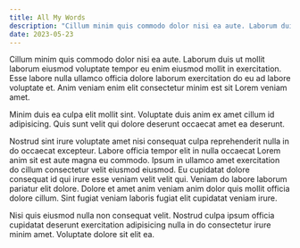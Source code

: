```yaml
---
title: All My Words
description: "Cillum minim quis commodo dolor nisi ea aute. Laborum duis ut mollit laborum eiusmod voluptate tempor eu enim eiusmod mollit in exercitation. Esse labore nulla ullamco officia dolore laborum exercitation do eu ad labore voluptate et. Anim veniam enim elit consectetur minim est sit Lorem veniam amet.."
date: 2023-05-23
---
```


Cillum minim quis commodo dolor nisi ea aute. Laborum duis ut mollit laborum eiusmod voluptate tempor eu enim eiusmod mollit in exercitation. Esse labore nulla ullamco officia dolore laborum exercitation do eu ad labore voluptate et. Anim veniam enim elit consectetur minim est sit Lorem veniam amet.

Minim duis ea culpa elit mollit sint. Voluptate duis anim ex amet cillum id adipisicing. Quis sunt velit qui dolore deserunt occaecat amet ea deserunt.

Nostrud sint irure voluptate amet nisi consequat culpa reprehenderit nulla in do occaecat excepteur. Labore officia tempor elit in nulla occaecat Lorem anim sit est aute magna eu commodo. Ipsum in ullamco amet exercitation do cillum consectetur velit eiusmod eiusmod. Eu cupidatat dolore consequat id qui irure esse veniam velit velit qui. Veniam do labore laborum pariatur elit dolore. Dolore et amet anim veniam anim dolor quis mollit officia dolore cillum. Sint fugiat veniam laboris fugiat elit cupidatat veniam irure.

Nisi quis eiusmod nulla non consequat velit. Nostrud culpa ipsum officia cupidatat deserunt exercitation adipisicing nulla in do consectetur irure minim amet. Voluptate dolore sit elit ea.
